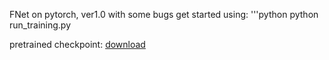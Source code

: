FNet on pytorch, ver1.0 with some bugs
get started using:
'''python
python run_training.py

pretrained checkpoint: [download](https://cloud.tsinghua.edu.cn/d/63e2721029784e1c9bfc/)